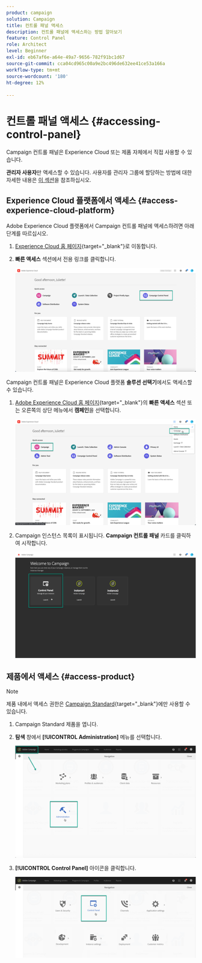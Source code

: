 ```yaml
---
product: campaign
solution: Campaign
title: 컨트롤 패널 액세스
description: 컨트롤 패널에 액세스하는 방법 알아보기
feature: Control Panel
role: Architect
level: Beginner
exl-id: eb67af6e-a64e-49a7-9656-782f91bc1d67
source-git-commit: cca04cd965c00a9e2bc496de632ee41ce53a166a
workflow-type: tm+mt
source-wordcount: '180'
ht-degree: 12%

---
```


# 컨트롤 패널 액세스 {#accessing-control-panel}

Campaign 컨트롤 패널은 Experience Cloud 또는 제품 자체에서 직접 사용할 수 있습니다.

**관리자 사용자**&#x200B;만 액세스할 수 있습니다. 사용자를 관리자 그룹에 할당하는 방법에 대한 자세한 내용은 [이 섹션](../../discover/using/managing-permissions.md)을 참조하십시오.

## Experience Cloud 플랫폼에서 액세스 {#access-experience-cloud-platform}

Adobe Experience Cloud 플랫폼에서 Campaign 컨트롤 패널에 액세스하려면 아래 단계를 따르십시오.

1. [Experience Cloud 홈 페이지](https://experiencecloud.adobe.com/){target=&quot;_blank&quot;}로 이동합니다.

1. **빠른 액세스** 섹션에서 전용 링크를 클릭합니다.

   ![](assets/do-not-localize/quickaccess.png)

Campaign 컨트롤 패널은 Experience Cloud 플랫폼 **솔루션 선택기**&#x200B;에서도 액세스할 수 있습니다.

1. [Adobe Experience Cloud 홈 페이지](https://experiencecloud.adobe.com/){target=&quot;_blank&quot;}의 **빠른 액세스** 섹션 또는 오른쪽의 상단 메뉴에서 **캠페인**&#x200B;을 선택합니다.

   ![](assets/do-not-localize/control_panel_access1.png)

1. Campaign 인스턴스 목록이 표시됩니다. **Campaign 컨트롤 패널** 카드를 클릭하여 시작합니다.

   ![](assets/do-not-localize/control_panel_access2.png)

## 제품에서 액세스 {#access-product}

>[!NOTE]
>
>제품 내에서 액세스 권한은 [Campaign Standard](https://experienceleague.adobe.com/docs/campaign-standard/using/campaign-standard-home.html?lang=ko){target=&quot;_blank&quot;}에만 사용할 수 있습니다.

1. Campaign Standard 제품을 엽니다.

1. **탐색** 창에서 **[!UICONTROL Administration]** 메뉴를 선택합니다.

   ![](assets/control_panel_access3.png)

1. **[!UICONTROL Control Panel]** 아이콘을 클릭합니다.

   ![](assets/control_panel_access4.png)
